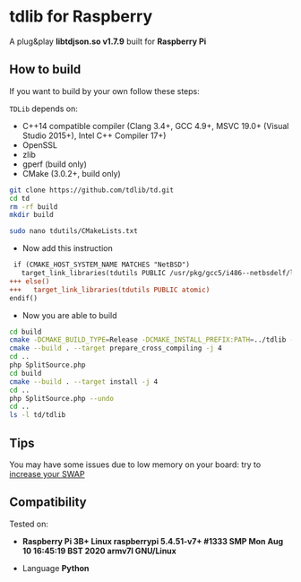 # tdlib for Raspberry

A plug&play **libtdjson.so v1.7.9** built for **Raspberry Pi**

## How to build

If you want to build by your own follow these steps:

`TDLib` depends on:

* C++14 compatible compiler (Clang 3.4+, GCC 4.9+, MSVC 19.0+ (Visual Studio 2015+), Intel C++ Compiler 17+)
* OpenSSL
* zlib
* gperf (build only)
* CMake (3.0.2+, build only)

```bash
git clone https://github.com/tdlib/td.git
cd td
rm -rf build
mkdir build

sudo nano tdutils/CMakeLists.txt
```

- Now add this instruction
```diff
 if (CMAKE_HOST_SYSTEM_NAME MATCHES "NetBSD")
   target_link_libraries(tdutils PUBLIC /usr/pkg/gcc5/i486--netbsdelf/lib/libatomic.so)
+++ else()
+++   target_link_libraries(tdutils PUBLIC atomic)
endif()
```

- Now you are able to build

```bash
cd build
cmake -DCMAKE_BUILD_TYPE=Release -DCMAKE_INSTALL_PREFIX:PATH=../tdlib -DTD_ENABLE_LTO=ON ..
cmake --build . --target prepare_cross_compiling -j 4
cd ..
php SplitSource.php
cd build
cmake --build . --target install -j 4
cd ..
php SplitSource.php --undo
cd ..
ls -l td/tdlib
```
## Tips

You may have some issues due to low memory on your board: try to [increase your SWAP](https://wpitchoune.net/tricks/raspberry_pi3_increase_swap_size.html)

## Compatibility
Tested on: 
- **Raspberry Pi 3B+ 
Linux raspberrypi 5.4.51-v7+ #1333 SMP Mon Aug 10 16:45:19 BST 2020 armv7l GNU/Linux** 

- Language **Python**
